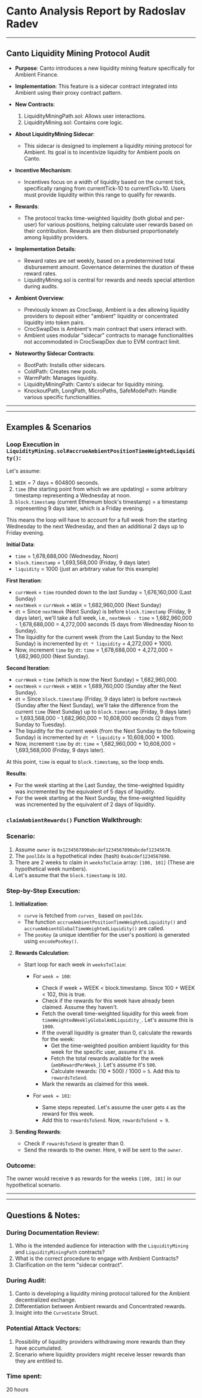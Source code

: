 # Canto Analysis Report by Radoslav Radev

---

## Canto Liquidity Mining Protocol Audit
- **Purpose**: Canto introduces a new liquidity mining feature specifically for Ambient Finance.
- **Implementation**: This feature is a sidecar contract integrated into Ambient using their proxy contract pattern.
- **New Contracts**:

  1. LiquidityMiningPath.sol: Allows user interactions.
  2. LiquidityMining.sol: Contains core logic.

- **About LiquidityMining Sidecar**:

  - This sidecar is designed to implement a liquidity mining protocol for Ambient. Its goal is to incentivize liquidity for Ambient pools on Canto.

- **Incentive Mechanism**:

  - Incentives focus on a width of liquidity based on the current tick, specifically ranging from currentTick-10 to currentTick+10. Users must provide liquidity within this range to qualify for rewards.

- **Rewards**:

  - The protocol tracks time-weighted liquidity (both global and per-user) for various positions, helping calculate user rewards based on their contribution. Rewards are then disbursed proportionately among liquidity providers.

- **Implementation Details**:

  - Reward rates are set weekly, based on a predetermined total disbursement amount. Governance determines the duration of these reward rates.
  - LiquidityMining.sol is central for rewards and needs special attention during audits.

- **Ambient Overview**:

  - Previously known as CrocSwap, Ambient is a dex allowing liquidity providers to deposit either "ambient" liquidity or concentrated liquidity into token pairs.
  - CrocSwapDex is Ambient's main contract that users interact with.
  - Ambient uses modular "sidecar" contracts to manage functionalities not accommodated in CrocSwapDex due to EVM contract limit.

- **Noteworthy Sidecar Contracts**:
  - BootPath: Installs other sidecars.
  - ColdPath: Creates new pools.
  - WarmPath: Manages liquidity.
  - LiquidityMiningPath: Canto's sidecar for liquidity mining.
  - KnockoutPath, LongPath, MicroPaths, SafeModePath: Handle various specific functionalities.

---
---

## Examples & Scenarios

### **Loop Execution in `LiquidityMining.sol#accrueAmbientPositionTimeWeightedLiquidity()`**:
Let's assume:

1. `WEEK` = 7 days = 604800 seconds.
2. `time` (the starting point from which we are updating) = some arbitrary timestamp representing a Wednesday at noon.
3. `block.timestamp` (current Ethereum block's timestamp) = a timestamp representing 9 days later, which is a Friday evening.

This means the loop will have to account for a full week from the starting Wednesday to the next Wednesday, and then an additional 2 days up to Friday evening.

**Initial Data**:

- `time` = 1,678,688,000 (Wednesday, Noon)
- `block.timestamp` = 1,693,568,000 (Friday, 9 days later)
- `liquidity` = 1000 (just an arbitrary value for this example)

**First Iteration**:

- `currWeek` = `time` rounded down to the last Sunday = 1,676,160,000 (Last Sunday)
- `nextWeek` = `currWeek` + `WEEK` = 1,682,960,000 (Next Sunday)
- `dt` = Since `nextWeek` (Next Sunday) is before `block.timestamp` (Friday, 9 days later), we'll take a full week, i.e., `nextWeek - time` = 1,682,960,000 - 1,678,688,000 = 4,272,000 seconds (5 days from Wednesday Noon to Sunday).
- The liquidity for the current week (from the Last Sunday to the Next Sunday) is incremented by `dt * liquidity` = 4,272,000 \* 1000.
- Now, increment `time` by `dt`: `time` = 1,678,688,000 + 4,272,000 = 1,682,960,000 (Next Sunday).

**Second Iteration**:

- `currWeek` = `time` (which is now the Next Sunday) = 1,682,960,000.
- `nextWeek` = `currWeek` + `WEEK` = 1,689,760,000 (Sunday after the Next Sunday).
- `dt` = Since `block.timestamp` (Friday, 9 days later) is before `nextWeek` (Sunday after the Next Sunday), we'll take the difference from the current `time` (Next Sunday) up to `block.timestamp` (Friday, 9 days later) = 1,693,568,000 - 1,682,960,000 = 10,608,000 seconds (2 days from Sunday to Tuesday).
- The liquidity for the current week (from the Next Sunday to the following Sunday) is incremented by `dt * liquidity` = 10,608,000 \* 1000.
- Now, increment `time` by `dt`: `time` = 1,682,960,000 + 10,608,000 = 1,693,568,000 (Friday, 9 days later).

At this point, `time` is equal to `block.timestamp`, so the loop ends.

**Results**:

- For the week starting at the Last Sunday, the time-weighted liquidity was incremented by the equivalent of 5 days of liquidity.
- For the week starting at the Next Sunday, the time-weighted liquidity was incremented by the equivalent of 2 days of liquidity.


### **`claimAmbientRewards()` Function Walkthrough**:
### Scenario:

1. Assume `owner` is `0x1234567890abcdef1234567890abcdef12345678`.
2. The `poolIdx` is a hypothetical index (hash) `0xabcdef1234567890`.
3. There are 2 weeks to claim in `weeksToClaim` array: `[100, 101]` (These are hypothetical week numbers).
4. Let's assume that the `block.timestamp` is `102`.

### Step-by-Step Execution:

1. **Initialization**:

   - `curve` is fetched from `curves_` based on `poolIdx`.
   - The function `accrueAmbientPositionTimeWeightedLiquidity()` and `accrueAmbientGlobalTimeWeightedLiquidity()` are called.
   - The `posKey` (a unique identifier for the user's position) is generated using `encodePosKey()`.

2. **Rewards Calculation**:

   - Start loop for each week in `weeksToClaim`:

     - For `week = 100`:

       - Check if week + WEEK < block.timestamp. Since 100 + WEEK < 102, this is true.
       - Check if the rewards for this week have already been claimed. Assume they haven't.
       - Fetch the overall time-weighted liquidity for this week from `timeWeightedWeeklyGlobalAmbLiquidity_`. Let's assume this is `1000`.
       - If the overall liquidity is greater than 0, calculate the rewards for the week:
         - Get the time-weighted position ambient liquidity for this week for the specific user, assume it's `10`.
         - Fetch the total rewards available for the week (`ambRewardPerWeek_`). Let's assume it's `500`.
         - Calculate rewards: (10 \* 500) / 1000 = `5`. Add this to `rewardsToSend`.
       - Mark the rewards as claimed for this week.

     - For `week = 101`:
       - Same steps repeated. Let's assume the user gets `4` as the reward for this week.
       - Add this to `rewardsToSend`. Now, `rewardsToSend = 9`.

3. **Sending Rewards**:
   - Check if `rewardsToSend` is greater than 0.
   - Send the rewards to the owner. Here, `9` will be sent to the `owner`.

### Outcome:

The owner would receive `9` as rewards for the weeks `[100, 101]` in our hypothetical scenario.

---
---

## Questions & Notes:

### **During Documentation Review**:
1. Who is the intended audience for interaction with the `LiquidityMining` and `LiquidityMiningPath` contracts?
2. What is the correct procedure to engage with Ambient Contracts?
3. Clarification on the term "sidecar contract".

### **During Audit**:
1. Canto is developing a liquidity mining protocol tailored for the Ambient decentralized exchange.
2. Differentiation between Ambient rewards and Concentrated rewards.
3. Insight into the `CurveState` Struct.

### **Potential Attack Vectors**:
1. Possibility of liquidity providers withdrawing more rewards than they have accumulated.
2. Scenario where liquidity providers might receive lesser rewards than they are entitled to.

### Time spent:
20 hours